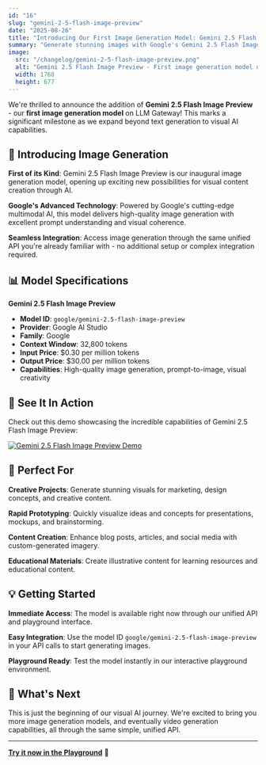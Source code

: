 ```yaml
---
id: "16"
slug: "gemini-2-5-flash-image-preview"
date: "2025-08-26"
title: "Introducing Our First Image Generation Model: Gemini 2.5 Flash Image Preview"
summary: "Generate stunning images with Google's Gemini 2.5 Flash Image Preview - our first image generation model with 32.8k context window and competitive pricing."
image:
  src: "/changelog/gemini-2-5-flash-image-preview.png"
  alt: "Gemini 2.5 Flash Image Preview - First image generation model on LLM Gateway"
  width: 1768
  height: 677
---
```


We're thrilled to announce the addition of **Gemini 2.5 Flash Image Preview** - our **first image generation model** on LLM Gateway! This marks a significant milestone as we expand beyond text generation to visual AI capabilities.

## 🎨 Introducing Image Generation

**First of its Kind**: Gemini 2.5 Flash Image Preview is our inaugural image generation model, opening up exciting new possibilities for visual content creation through AI.

**Google's Advanced Technology**: Powered by Google's cutting-edge multimodal AI, this model delivers high-quality image generation with excellent prompt understanding and visual coherence.

**Seamless Integration**: Access image generation through the same unified API you're already familiar with - no additional setup or complex integration required.

## 📊 Model Specifications

**Gemini 2.5 Flash Image Preview**

- **Model ID**: `google/gemini-2.5-flash-image-preview`
- **Provider**: Google AI Studio
- **Family**: Google
- **Context Window**: 32,800 tokens
- **Input Price**: $0.30 per million tokens
- **Output Price**: $30.00 per million tokens
- **Capabilities**: High-quality image generation, prompt-to-image, visual creativity

## 🚀 See It In Action

Check out this demo showcasing the incredible capabilities of Gemini 2.5 Flash Image Preview:

[![Gemini 2.5 Flash Image Preview Demo](https://img.youtube.com/vi/aB72OnzUqDY/maxresdefault.jpg)](https://www.youtube.com/watch?v=aB72OnzUqDY)

## 🎯 Perfect For

**Creative Projects**: Generate stunning visuals for marketing, design concepts, and creative content.

**Rapid Prototyping**: Quickly visualize ideas and concepts for presentations, mockups, and brainstorming.

**Content Creation**: Enhance blog posts, articles, and social media with custom-generated imagery.

**Educational Materials**: Create illustrative content for learning resources and educational content.

## 💡 Getting Started

**Immediate Access**: The model is available right now through our unified API and playground interface.

**Easy Integration**: Use the model ID `google/gemini-2.5-flash-image-preview` in your API calls to start generating images.

**Playground Ready**: Test the model instantly in our interactive playground environment.

## 🎉 What's Next

This is just the beginning of our visual AI journey. We're excited to bring you more image generation models, and eventually video generation capabilities, all through the same simple, unified API.

---

**[Try it now in the Playground](/playground?model=gemini-2.5-flash-image-preview)** 🎨
